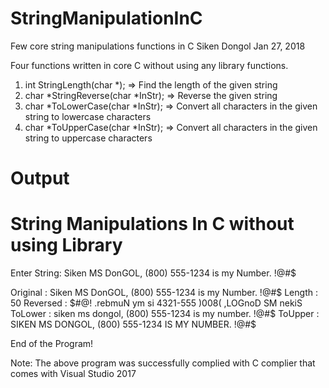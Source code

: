 # StringManipulationInC
Few core string manipulations functions in C
Siken Dongol Jan 27, 2018

Four functions written in core C without using any library functions.
1. int StringLength(char *); => Find the length of the given string
2. char *StringReverse(char *InStr); => Reverse the given string
3. char *ToLowerCase(char *InStr); => Convert all characters in the given string to lowercase characters
4. char *ToUpperCase(char *InStr); => Convert all characters in the given string to uppercase characters

# Output
String Manipulations In C without using Library
===============================================

Enter String: Siken MS DonGOL, (800) 555-1234 is my Number. !@#$

Original : Siken MS DonGOL, (800) 555-1234 is my Number. !@#$
Length   : 50
Reversed : $#@! .rebmuN ym si 4321-555 )008( ,LOGnoD SM nekiS
ToLower  : siken ms dongol, (800) 555-1234 is my number. !@#$
ToUpper  : SIKEN MS DONGOL, (800) 555-1234 IS MY NUMBER. !@#$

End of the Program!

Note: The above program was successfully complied with C complier that comes with Visual Studio 2017
